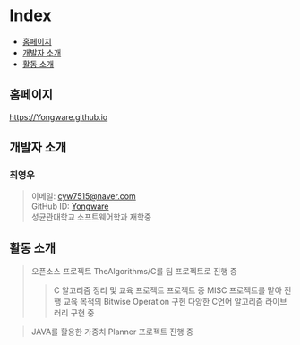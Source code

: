 # Index
 * [홈페이지](#HOME_PAGE)
 * [개발자 소개](#Members)
 * [활동 소개](#about_doing)

## <div id = "HOME_PAGE">홈페이지</div>
https://Yongware.github.io

## <div id = "Members">개발자 소개</div>
### 최영우
> 이메일: cyw7515@naver.com<br>
> GitHub ID: [Yongware](https://github.com/yongware)<br>
> 성균관대학교 소프트웨어학과 재학중<br>

## <div id = "about_doing">활동 소개</div>
> 오픈소스 프로젝트 TheAlgorithms/C를 팀 프로젝트로 진행 중
> > C 알고리즘 정리 및 교육 프로젝트
> > 프로젝트 중 MISC 프로젝트를 맡아 진행
> > 교육 목적의 Bitwise Operation 구현
> > 다양한 C언어 알고리즘 라이브러리 구현 중
 
> JAVA를 활용한 가중치 Planner 프로젝트 진행 중
